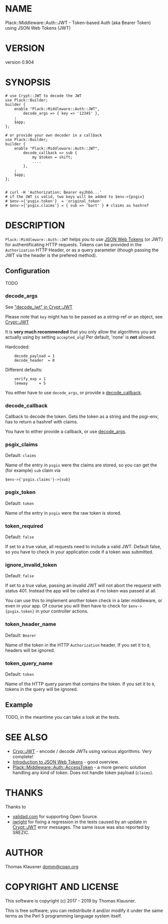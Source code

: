 # NAME

Plack::Middleware::Auth::JWT - Token-based Auth (aka Bearer Token) using JSON Web Tokens (JWT)

# VERSION

version 0.904

# SYNOPSIS

    # use Crypt::JWT to decode the JWT
    use Plack::Builder;
    builder {
        enable "Plack::Middleware::Auth::JWT",
            decode_args => { key => '12345' },
        ;
        $app;
    };

    # or provide your own decoder in a callback
    use Plack::Builder;
    builder {
        enable "Plack::Middleware::Auth::JWT",
            decode_callback => sub {
                my $token = shift;
                ....
            },
        ;
        $app;
    };


    # curl -H 'Authorization: Bearer eyJhbG...'
    # if the JWT is valid, two keys will be added to $env->{psgix}
    # $env->{'psgix.token'}  = 'original_token'
    # $env->{'psgix.claims'} = { sub => 'bart' } # claims as hashref

# DESCRIPTION

`Plack::Middleware::Auth::JWT` helps you to use [JSON Web
Tokens](https://en.wikipedia.org/wiki/JSON_Web_Token) (or JWT) for
authentificating HTTP requests. Tokens can be provided in the
`Authorization` HTTP Header, or as a query parameter (though passing
the JWT via the header is the prefered method).

## Configuration

TODO

### decode\_args

See ["decode\_jwt" in Crypt::JWT](https://metacpan.org/pod/Crypt::JWT#decode_jwt)

Please note that `key` might has to be passed as a string-ref or an object, see [Crypt::JWT](https://metacpan.org/pod/Crypt::JWT)

It is **very much recommended** that you only allow the algorithms you are actually using by setting `accepted_alg`! Per default, 'none' is **not** allowed.

Hardcoded:

        decode_payload = 1
        decode_header  = 0

Different defaults:

        verify_exp = 1
        leeway     = 5

You either have to use `decode_args`, or provide a [decode\_callback](https://metacpan.org/pod/decode_callback).

### decode\_callback

Callback to decode the token. Gets the token as a string and the psgi-env, has to return a hashref with claims.

You have to either provide a callback, or use [decode\_args](https://metacpan.org/pod/decode_args).

### psgix\_claims

Default: `claims`

Name of the entry in `psgix` were the claims are stored, so you can get the (for example) `sub` claim via

    $env->{'psgix.claims'}->{sub}

### psgix\_token

Default: `token`

Name of the entry in `psgix` were the raw token is stored.

### token\_required

Default: `false`

If set to a true value, all requests need to include a valid JWT. Default false, so you have to check in your application code if a token was submitted.

### ignore\_invalid\_token

Default: `false`

If set to a true value, passing an invalid JWT will not abort the
requerst with status 401. Instead the app will be called as if no
token was passed at all.

You can use this to implement another token check in a later
middleware, or even in your app. Of course you will then have to check
for `$env->{psgix.token}` in your controller actions.

### token\_header\_name

Default: `Bearer`

Name of the token in the HTTP `Authorization` header. If you set it to `0`, headers will be ignored.

### token\_query\_name

Default: `token`

Name of the HTTP query param that contains the token. If you set it to `0`, tokens in the query will be ignored.

## Example

TODO, in the meantime you can take a look at the tests.

# SEE ALSO

- [Cryp::JWT](https://metacpan.org/pod/Crypt::JWT) - encode / decode JWTs using various algorithms. Very complete!
- [Introduction to JSON Web Tokens](https://jwt.io/introduction) - good overview.
- [Plack::Middleware::Auth::AccessToken](https://metacpan.org/pod/Plack::Middleware::Auth::AccessToken) - a more generic solution handling any kind of token. Does not handle token payload (`claims`).

# THANKS

Thanks to

- [validad.com](https://www.validad.com/) for supporting Open Source.
- [jwright](https://github.com/jwrightecs) for fixing a
regression in the tests caused by an update in [Crypt::JWT](https://metacpan.org/pod/Crypt::JWT) error
messages. The same issue was also reported by SREZIC.

# AUTHOR

Thomas Klausner <domm@cpan.org>

# COPYRIGHT AND LICENSE

This software is copyright (c) 2017 - 2019 by Thomas Klausner.

This is free software; you can redistribute it and/or modify it under
the same terms as the Perl 5 programming language system itself.
